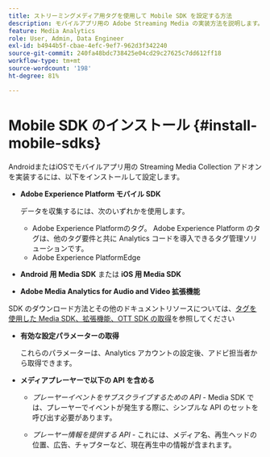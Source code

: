 ```yaml
---
title: ストリーミングメディア用タグを使用して Mobile SDK を設定する方法
description: モバイルアプリ用の Adobe Streaming Media の実装方法を説明します。
feature: Media Analytics
role: User, Admin, Data Engineer
exl-id: b4944b5f-cbae-4efc-9ef7-962d3f342240
source-git-commit: 240fa48bdc738425e04cd29c27625c7dd612ff18
workflow-type: tm+mt
source-wordcount: '198'
ht-degree: 81%

---
```


# Mobile SDK のインストール {#install-mobile-sdks}

AndroidまたはiOSでモバイルアプリ用の Streaming Media Collection アドオンを実装するには、以下をインストールして設定します。

* **Adobe Experience Platform モバイル SDK**

  データを収集するには、次のいずれかを使用します。
   * Adobe Experience Platformのタグ。 Adobe Experience Platform のタグは、他のタグ要件と共に Analytics コードを導入できるタグ管理ソリューションです。
   * Adobe Experience PlatformEdge

* **Android 用 Media SDK** または **iOS 用 Media SDK**

* **Adobe Media Analytics for Audio and Video 拡張機能**

SDK のダウンロード方法とその他のドキュメントリソースについては、[タグを使用した Media SDK、拡張機能、OTT SDK の取得](/help/getting-started/download-sdks.md)を参照してください

* **有効な設定パラメーターの取得**

  これらのパラメーターは、Analytics アカウントの設定後、アドビ担当者から取得できます。

* **メディアプレーヤーで以下の API を含める**

   * *プレーヤーイベントをサブスクライブするための API* - Media SDK では、プレーヤーでイベントが発生する際に、シンプルな API のセットを呼び出す必要があります。

   * *プレーヤー情報を提供する API* - これには、メディア名、再生ヘッドの位置、広告、チャプターなど、現在再生中の情報が含まれます。
